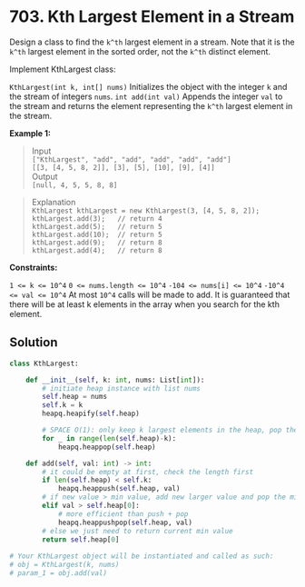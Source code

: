 # 703. Kth Largest Element in a Stream

Design a class to find the `k^th` largest element in a stream. Note that it is the `k^th` largest element in the sorted order, not the `k^th` distinct element.

Implement KthLargest class:

`KthLargest(int k, int[] nums)` Initializes the object with the integer `k` and the stream of integers `nums`.
`int add(int val)` Appends the integer `val` to the stream and returns the element representing the `k^th` largest element in the stream.
 

**Example 1:**

>Input  
`["KthLargest", "add", "add", "add", "add", "add"]`  
`[[3, [4, 5, 8, 2]], [3], [5], [10], [9], [4]]`  
Output  
`[null, 4, 5, 5, 8, 8]`  

>Explanation  
`KthLargest kthLargest = new KthLargest(3, [4, 5, 8, 2]);`  
`kthLargest.add(3);   // return 4`  
`kthLargest.add(5);   // return 5`  
`kthLargest.add(10);  // return 5`  
`kthLargest.add(9);   // return 8`  
`kthLargest.add(4);   // return 8`  
 

**Constraints:**

`1 <= k <= 10^4`
`0 <= nums.length <= 10^4`
`-104 <= nums[i] <= 10^4`
`-10^4 <= val <= 10^4`
At most `10^4` calls will be made to add.
It is guaranteed that there will be at least k elements in the array when you search for the kth element.


## Solution
```python
class KthLargest:

    def __init__(self, k: int, nums: List[int]):
        # initiate heap instance with list nums
        self.heap = nums
        self.k = k
        heapq.heapify(self.heap)

        # SPACE O(1): only keep k largest elements in the heap, pop the rest
        for _ in range(len(self.heap)-k):
            heapq.heappop(self.heap)

    def add(self, val: int) -> int:
        # it could be empty at first, check the length first
        if len(self.heap) < self.k:
            heapq.heappush(self.heap, val)
        # if new value > min value, add new larger value and pop the min value 
        elif val > self.heap[0]:
            # more efficient than push + pop
            heapq.heappushpop(self.heap, val)
        # else we just need to return current min value
        return self.heap[0]
        
# Your KthLargest object will be instantiated and called as such:
# obj = KthLargest(k, nums)
# param_1 = obj.add(val)
```
